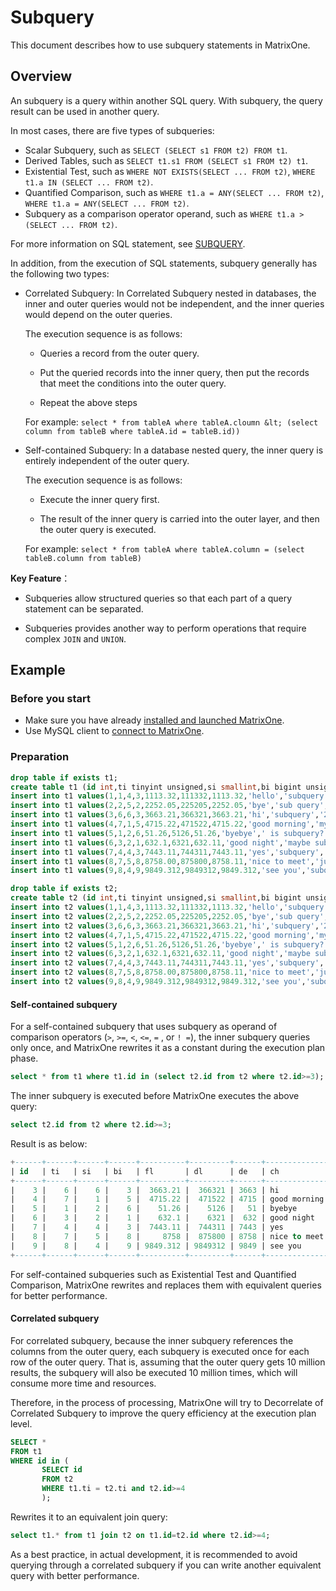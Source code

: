# Subquery

This document describes how to use subquery statements in MatrixOne.

## Overview

An subquery is a query within another SQL query. With subquery, the query result can be used in another query.

In most cases, there are five types of subqueries:

- Scalar Subquery, such as `SELECT (SELECT s1 FROM t2) FROM t1`.
- Derived Tables, such as `SELECT t1.s1 FROM (SELECT s1 FROM t2) t1`.
- Existential Test, such as `WHERE NOT EXISTS(SELECT ... FROM t2)`, `WHERE t1.a IN (SELECT ... FROM t2)`.
- Quantified Comparison, such as `WHERE t1.a = ANY(SELECT ... FROM t2)`, `WHERE t1.a = ANY(SELECT ... FROM t2)`.
- Subquery as a comparison operator operand, such as `WHERE t1.a > (SELECT ... FROM t2)`.

For more information on SQL statement, see [SUBQUERY](../../Reference/SQL-Reference/Data-Manipulation-Statements/subquery.md).

In addition, from the execution of SQL statements, subquery generally has the following two types:

- Correlated Subquery: In Correlated Subquery nested in databases, the inner and outer queries would not be independent, and the inner queries would depend on the outer queries.

   The execution sequence is as follows:

    + Queries a record from the outer query.

    + Put the queried records into the inner query, then put the records that meet the conditions into the outer query.

    + Repeat the above steps

    For example: ``select * from tableA where tableA.cloumn &lt; (select column from tableB where tableA.id = tableB.id))``

- Self-contained Subquery: In a database nested query, the inner query is entirely independent of the outer query.

   The execution sequence is as follows:

    + Execute the inner query first.

    + The result of the inner query is carried into the outer layer, and then the outer query is executed.

    For example: ``select * from tableA where tableA.column = (select tableB.column from tableB)``

**Key Feature**：

- Subqueries allow structured queries so that each part of a query statement can be separated.

- Subqueries provides another way to perform operations that require complex `JOIN` and `UNION`.

## Example

### Before you start

- Make sure you have already [installed and launched MatrixOne](https://docs.matrixorigin.io/0.5.1/MatrixOne/Get-Started/install-standalone-matrixone/).
- Use MySQL client to [connect to MatrixOne](https://docs.matrixorigin.io/0.5.1/MatrixOne/Get-Started/connect-to-matrixone-server/).

### Preparation

```sql
drop table if exists t1;
create table t1 (id int,ti tinyint unsigned,si smallint,bi bigint unsigned,fl float,dl double,de decimal,ch char(20),vch varchar(20),dd date,dt datetime);
insert into t1 values(1,1,4,3,1113.32,111332,1113.32,'hello','subquery','2022-04-28','2022-04-28 22:40:11');
insert into t1 values(2,2,5,2,2252.05,225205,2252.05,'bye','sub query','2022-04-28','2022-04-28 22:40:11');
insert into t1 values(3,6,6,3,3663.21,366321,3663.21,'hi','subquery','2022-04-28','2022-04-28 22:40:11');
insert into t1 values(4,7,1,5,4715.22,471522,4715.22,'good morning','my subquery','2022-04-28','2022-04-28 22:40:11');
insert into t1 values(5,1,2,6,51.26,5126,51.26,'byebye',' is subquery?','2022-04-28','2022-04-28 22:40:11');
insert into t1 values(6,3,2,1,632.1,6321,632.11,'good night','maybe subquery','2022-04-28','2022-04-28 22:40:11');
insert into t1 values(7,4,4,3,7443.11,744311,7443.11,'yes','subquery','2022-04-28','2022-04-28 22:40:11');
insert into t1 values(8,7,5,8,8758.00,875800,8758.11,'nice to meet','just subquery','2022-04-28','2022-04-28 22:40:11');
insert into t1 values(9,8,4,9,9849.312,9849312,9849.312,'see you','subquery','2022-04-28','2022-04-28 22:40:11');

drop table if exists t2;
create table t2 (id int,ti tinyint unsigned,si smallint,bi bigint unsigned,fl float,dl double,de decimal,ch char(20),vch varchar(20),dd date,dt datetime);
insert into t2 values(1,1,4,3,1113.32,111332,1113.32,'hello','subquery','2022-04-28','2022-04-28 22:40:11');
insert into t2 values(2,2,5,2,2252.05,225205,2252.05,'bye','sub query','2022-04-28','2022-04-28 22:40:11');
insert into t2 values(3,6,6,3,3663.21,366321,3663.21,'hi','subquery','2022-04-28','2022-04-28 22:40:11');
insert into t2 values(4,7,1,5,4715.22,471522,4715.22,'good morning','my subquery','2022-04-28','2022-04-28 22:40:11');
insert into t2 values(5,1,2,6,51.26,5126,51.26,'byebye',' is subquery?','2022-04-28','2022-04-28 22:40:11');
insert into t2 values(6,3,2,1,632.1,6321,632.11,'good night','maybe subquery','2022-04-28','2022-04-28 22:40:11');
insert into t2 values(7,4,4,3,7443.11,744311,7443.11,'yes','subquery','2022-04-28','2022-04-28 22:40:11');
insert into t2 values(8,7,5,8,8758.00,875800,8758.11,'nice to meet','just subquery','2022-04-28','2022-04-28 22:40:11');
insert into t2 values(9,8,4,9,9849.312,9849312,9849.312,'see you','subquery','2022-04-28','2022-04-28 22:40:11');
```

#### Self-contained subquery

For a self-contained subquery that uses subquery as operand of comparison operators (`>`, `>=`, `<`, `<=`, `=` , or `! =`), the inner subquery queries only once, and MatrixOne rewrites it as a constant during the execution plan phase.

```sql
select * from t1 where t1.id in (select t2.id from t2 where t2.id>=3);
```

The inner subquery is executed before MatrixOne executes the above query:

```sql
select t2.id from t2 where t2.id>=3;
```

Result is as below:

```sql
+------+------+------+------+----------+---------+------+--------------+----------------+------------+---------------------+
| id   | ti   | si   | bi   | fl       | dl      | de   | ch           | vch            | dd         | dt                  |
+------+------+------+------+----------+---------+------+--------------+----------------+------------+---------------------+
|    3 |    6 |    6 |    3 |  3663.21 |  366321 | 3663 | hi           | subquery       | 2022-04-28 | 2022-04-28 22:40:11 |
|    4 |    7 |    1 |    5 |  4715.22 |  471522 | 4715 | good morning | my subquery    | 2022-04-28 | 2022-04-28 22:40:11 |
|    5 |    1 |    2 |    6 |    51.26 |    5126 |   51 | byebye       |  is subquery?  | 2022-04-28 | 2022-04-28 22:40:11 |
|    6 |    3 |    2 |    1 |    632.1 |    6321 |  632 | good night   | maybe subquery | 2022-04-28 | 2022-04-28 22:40:11 |
|    7 |    4 |    4 |    3 |  7443.11 |  744311 | 7443 | yes          | subquery       | 2022-04-28 | 2022-04-28 22:40:11 |
|    8 |    7 |    5 |    8 |     8758 |  875800 | 8758 | nice to meet | just subquery  | 2022-04-28 | 2022-04-28 22:40:11 |
|    9 |    8 |    4 |    9 | 9849.312 | 9849312 | 9849 | see you      | subquery       | 2022-04-28 | 2022-04-28 22:40:11 |
+------+------+------+------+----------+---------+------+--------------+----------------+------------+---------------------+
```

For self-contained subqueries such as Existential Test and Quantified Comparison, MatrixOne rewrites and replaces them with equivalent queries for better performance.

#### Correlated subquery

For correlated subquery, because the inner subquery references the columns from the outer query, each subquery is executed once for each row of the outer query. That is, assuming that the outer query gets 10 million results, the subquery will also be executed 10 million times, which will consume more time and resources.

Therefore, in the process of processing, MatrixOne will try to Decorrelate of Correlated Subquery to improve the query efficiency at the execution plan level.

```sql
SELECT *
FROM t1
WHERE id in (
       SELECT id
       FROM t2
       WHERE t1.ti = t2.ti and t2.id>=4
       );
```

Rewrites it to an equivalent join query:

```sql
select t1.* from t1 join t2 on t1.id=t2.id where t2.id>=4;
```

As a best practice, in actual development, it is recommended to avoid querying through a correlated subquery if you can write another equivalent query with better performance.
